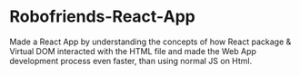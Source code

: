 # Robofriends-React-App
Made a React App by understanding the concepts of how React package &amp; Virtual DOM interacted with the HTML file and made the Web App development process even faster, than using normal JS on Html.
